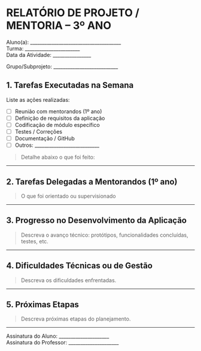 # RELATÓRIO DE PROJETO / MENTORIA – 3º ANO

Aluno(a): ______________________________________  
Turma: _______________________  
Data da Atividade: ________________

Grupo/Subprojeto: ___________________________

## 1. Tarefas Executadas na Semana
Liste as ações realizadas:

- [ ] Reunião com mentorandos (1º ano)
- [ ] Definição de requisitos da aplicação
- [ ] Codificação de módulo específico
- [ ] Testes / Correções
- [ ] Documentação / GitHub
- [ ] Outros: ___________________________

> Detalhe abaixo o que foi feito:
---

## 2. Tarefas Delegadas a Mentorandos (1º ano)
> O que foi orientado ou supervisionado
---

## 3. Progresso no Desenvolvimento da Aplicação
> Descreva o avanço técnico: protótipos, funcionalidades concluídas, testes, etc.
---

## 4. Dificuldades Técnicas ou de Gestão
> Descreva os dificuldades enfrentadas.
---

## 5. Próximas Etapas
> Descreva próximas etapas do planejamento.
---

Assinatura do Aluno: _____________________  
Assinatura do Professor: _____________________
